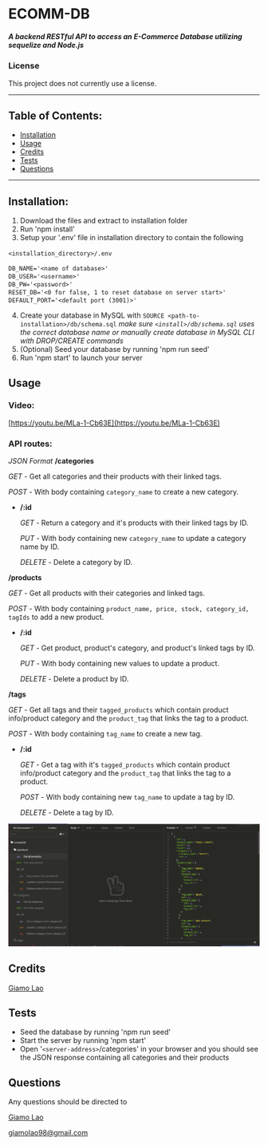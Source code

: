 # ECOMM-DB
##### A backend RESTful API to access an E-Commerce Database utilizing sequelize and Node.js
### License
This project does not currently use a license.

---------------
## Table of Contents:
* [Installation](#installation)
* [Usage](#usage)
* [Credits](#credits)
* [Tests](#tests)
* [Questions](#questions)
---------------
## Installation:
1. Download the files and extract to installation folder
2. Run 'npm install'
3. Setup your '.env' file in installation directory to contain the following

`<installation_directory>/.env`
```
DB_NAME='<name of database>'
DB_USER='<username>'
DB_PW='<password>'
RESET_DB='<0 for false, 1 to reset database on server start>'
DEFAULT_PORT='<default port (3001)>'
```
4. Create your database in MySQL with `SOURCE <path-to-installation>/db/schema.sql`
*make sure `<install>/db/schema.sql` uses the correct database name or manually create database in MySQL CLI with DROP/CREATE commands*
5. (Optional) Seed your database by running 'npm run seed'
6. Run 'npm start' to launch your server
## Usage
### Video:
[https://youtu.be/MLa-1-Cb63E](https://youtu.be/MLa-1-Cb63E)

### API routes:
*JSON Format*
**/categories**

*GET* - Get all categories and their products with their linked tags.

*POST* - With body containing `category_name` to create a new category.

- **/:id**

  *GET* - Return a category and it's products with their linked tags by ID.

  *PUT* - With body containing new `category_name` to update a category name by ID.

  *DELETE* - Delete a category by ID.

**/products**

*GET* - Get all products with their categories and linked tags.

*POST* - With body containing `product_name, price, stock, category_id, tagIds` to add a new product.

- **/:id**

  *GET* - Get product, product's category, and product's linked tags by ID.

  *PUT* - With body containing new values to update a product.

  *DELETE* - Delete a product by ID.

**/tags**

*GET* - Get all tags and their `tagged_products` which contain product info/product category and the `product_tag` that links the tag to a product.

*POST* - With body containing `tag_name` to create a new tag.

- **/:id**

  *GET* - Get a tag with it's `tagged_products` which contain product info/product category and the `product_tag` that links the tag to a product.

  *POST* - With body containing new `tag_name` to update a tag by ID.

  *DELETE* - Delete a tag by ID.

![Insomnia Core set up to make requests to the API](README.PNG)

## Credits
[Giamo Lao](https://technicalparadox.github.io)
## Tests
* Seed the database by running 'npm run seed'
* Start the server by running 'npm start'
* Open '`<server-address>`/categories' in your browser and you should see the JSON response containing all categories and their products
## Questions
Any questions should be directed to

[Giamo Lao](https://technicalparadox.github.io)

[giamolao98@gmail.com](mailto:https://technicalparadox.github.io)
